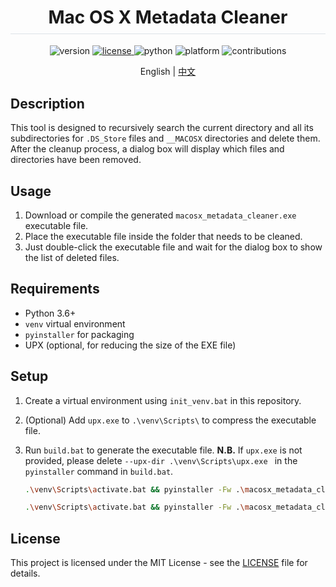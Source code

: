 <!--suppress ALL -->

<div align="center">
    <h1 style="padding-bottom: .3em !important; border-bottom: 1.5px solid #d0d7deb3 !important;">
        Mac OS X Metadata Cleaner
    </h1>
</div>

<p align="center">
    <img src="https://img.shields.io/badge/version-beta-brightgreen" alt="version">
    <a href="https://opensource.org/licenses/MIT">
        <img src="https://img.shields.io/badge/license-MIT-blue" alt="license">
    </a>
    <img src="https://img.shields.io/badge/python-3.6+-yellow" alt="python">    
    <img src="https://img.shields.io/badge/platform-Windows-lightgrey" alt="platform">
    <img src="https://img.shields.io/badge/contributions-welcome-orange.svg" alt="contributions">
</p>

<p align="center">
    English | <a href="README_zh_cn.md">中文</a>
</p>

## Description

This tool is designed to recursively search the current directory and all its subdirectories for `.DS_Store` files and `__MACOSX` directories and delete them. After the cleanup process, a dialog box will display which files and directories have been removed.

## Usage

1. Download or compile the generated `macosx_metadata_cleaner.exe` executable file.
2. Place the executable file inside the folder that needs to be cleaned.
3. Just double-click the executable file and wait for the dialog box to show the list of deleted files.

## Requirements

- Python 3.6+
- `venv` virtual environment
- `pyinstaller` for packaging
- UPX (optional, for reducing the size of the EXE file)

## Setup

1. Create a virtual environment using `init_venv.bat` in this repository.
2. (Optional) Add `upx.exe` to `.\venv\Scripts\` to compress the executable file.
3. Run `build.bat` to generate the executable file.
   **N.B.** If `upx.exe` is not provided, please delete `--upx-dir .\venv\Scripts\upx.exe ` in the `pyinstaller` command in `build.bat`.

    ```bash
    .\venv\Scripts\activate.bat && pyinstaller -Fw .\macosx_metadata_cleaner.py --upx-dir .\venv\Scripts\upx.exe -n macosx_metadata_cleaner
    ```
    ```bash
    .\venv\Scripts\activate.bat && pyinstaller -Fw .\macosx_metadata_cleaner.py -n macosx_metadata_cleaner
    ```

## License

This project is licensed under the MIT License - see the [LICENSE](LICENSE) file for details.